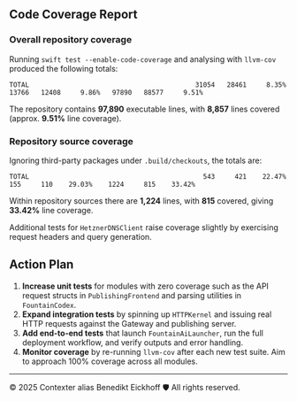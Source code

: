 ## Code Coverage Report

### Overall repository coverage

Running `swift test --enable-code-coverage` and analysing with `llvm-cov` produced the following totals:

```
TOTAL                                          31054   28461     8.35%   13766   12408     9.86%   97890   88577     9.51%
```

The repository contains **97,890** executable lines, with **8,857** lines covered (approx. **9.51%** line coverage).

### Repository source coverage

Ignoring third-party packages under `.build/checkouts`, the totals are:

```
TOTAL                                            543     421    22.47%     155     110    29.03%    1224     815    33.42%
```

Within repository sources there are **1,224** lines, with **815** covered, giving **33.42%** line coverage.

Additional tests for `HetznerDNSClient` raise coverage slightly by exercising request headers and query generation.

## Action Plan

1. **Increase unit tests** for modules with zero coverage such as the API request structs in `PublishingFrontend` and parsing utilities in `FountainCodex`.
2. **Expand integration tests** by spinning up `HTTPKernel` and issuing real HTTP requests against the Gateway and publishing server.
3. **Add end-to-end tests** that launch `FountainAiLauncher`, run the full deployment workflow, and verify outputs and error handling.
4. **Monitor coverage** by re-running `llvm-cov` after each new test suite. Aim to approach 100% coverage across all modules.

---
© 2025 Contexter alias Benedikt Eickhoff 🛡️ All rights reserved.
